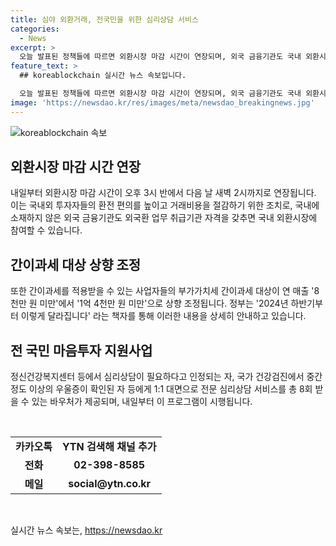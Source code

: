 ```yaml
---
title: 심야 외환거래, 전국민을 위한 심리상담 서비스
categories:
  - News
excerpt: >
  오늘 발표된 정책들에 따르면 외환시장 마감 시간이 연장되며, 외국 금융기관도 국내 외환시장에 참여할 수 있게 됐습니다. 또한 간이과세 대상이 상향 조정되어 사업자들의 혜택이 확대되고, 정서적 어려움을 겪는 국민을 위한 전 국민 마음투자 지원사업도 내일부터 시작됩니다. 심리상담이 필요한 국민들에게 1:1 대면 심리상담 서비스를 총 8회 받을 수 있는 바우처가 제공됩니다.
feature_text: >
  ## koreablockchain 실시간 뉴스 속보입니다.

  오늘 발표된 정책들에 따르면 외환시장 마감 시간이 연장되며, 외국 금융기관도 국내 외환시장에 참여할 수 있게 됐습니다. 또한 간이과세 대상이 상향 조정되어 사업자들의 혜택이 확대되고, 정서적 어려움을 겪는 국민을 위한 전 국민 마음투자 지원사업도 내일부터 시작됩니다. 심리상담이 필요한 국민들에게 1:1 대면 심리상담 서비스를 총 8회 받을 수 있는 바우처가 제공됩니다.
image: 'https://newsdao.kr/res/images/meta/newsdao_breakingnews.jpg'
---
```


<p><img src="https://newsdao.kr/res/images/meta/newsdao_breakingnews.jpg" alt="koreablockchain 속보" /></p>

<h2 data-ke-size="size26">외환시장 마감 시간 연장</h2>

<p data-ke-size="size16">내일부터 외환시장 마감 시간이 오후 3시 반에서 다음 날 새벽 2시까지로 연장됩니다. 이는 국내외 투자자들의 환전 편의를 높이고 거래비용을 절감하기 위한 조치로, 국내에 소재하지 않은 외국 금융기관도 외국환 업무 취급기관 자격을 갖추면 국내 외환시장에 참여할 수 있습니다.</p>

<h2 data-ke-size="size26">간이과세 대상 상향 조정</h2>

<p data-ke-size="size16">또한 간이과세를 적용받을 수 있는 사업자들의 부가가치세 간이과세 대상이 연 매출 '8천만 원 미만'에서 '1억 4천만 원 미만'으로 상향 조정됩니다. 정부는 '2024년 하반기부터 이렇게 달라집니다' 라는 책자를 통해 이러한 내용을 상세히 안내하고 있습니다.</p>

<h2 data-ke-size="size26">전 국민 마음투자 지원사업</h2>

<p data-ke-size="size16">정신건강복지센터 등에서 심리상담이 필요하다고 인정되는 자, 국가 건강검진에서 중간 정도 이상의 우울증이 확인된 자 등에게 1:1 대면으로 전문 심리상담 서비스를 총 8회 받을 수 있는 바우처가 제공되며, 내일부터 이 프로그램이 시행됩니다.</p>

<p data-ke-size="size16">&nbsp;</p>

<table>
<tbody>
<tr>
<td style="text-align: center; height: 17px;"><b>카카오톡</b></td>
<td style="text-align: center; height: 17px;"><b>YTN 검색해 채널 추가</b></td>
</tr>
<tr>
<td style="text-align: center; height: 17px;"><b>전화</b></td>
<td style="text-align: center; height: 17px;"><b>02-398-8585</b></td>
</tr>
<tr>
<td style="text-align: center; height: 17px;"><b>메일</b></td>
<td style="text-align: center; height: 17px;"><b>social@ytn.co.kr</b></td>
</tr>
</tbody>
</table>

<p data-ke-size="size16">&nbsp;</p>
실시간 뉴스 속보는, <a href="https://newsdao.kr" rel="dofollow">https://newsdao.kr</a>


